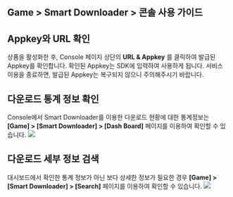 ## Game > Smart Downloader > 콘솔 사용 가이드

## Appkey와 URL 확인
상품을 활성화한 후, Console 페이지 상단의 **URL & Appkey** 를 클릭하여 발급된 Appkey를 확인합니다. 확인된 Appkey는 SDK에 입력하여 사용하게 됩니다. 서비스 이용을 종료하면, 발급된 Appkey는 복구되지 않으니 주의해주시기 바랍니다.

## 다운로드 통계 정보 확인
Console에서 Smart Downloader를 이용한 다운로드 현황에 대한 통계정보는 **[Game] > [Smart Downloader] > [Dash Board]** 페이지를 이용하여 확인할 수 있습니다.
![](http://static.toastoven.net/prod_smartdownloader/img_04.png)

## 다운로드 세부 정보 검색
대시보드에서 확인한 통계 정보가 아닌 보다 상세한 정보가 필요한 경우 **[Game] > [Smart Downloader] > [Search]** 페이지를 이용하여 확인할 수 있습니다.
![](http://static.toastoven.net/prod_smartdownloader/img_05.png)